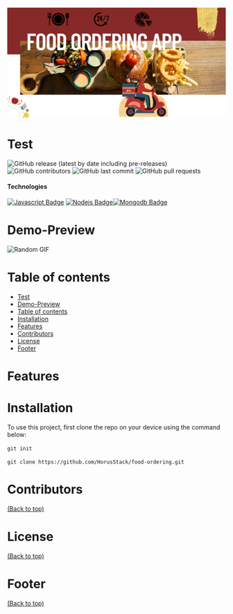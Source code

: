 <!-- Add banner here -->
![Banner](https://github.com/codefromrvk/Story2/blob/master/banner.png)

# Test

<!-- Add buttons here -->
![GitHub release (latest by date including pre-releases)](https://img.shields.io/github/v/release/codefromrvk/Story2?include_prereleases)
![GitHub contributors](https://img.shields.io/github/contributors/codefromrvk/Story2)
![GitHub last commit](https://img.shields.io/github/last-commit/codefromrvk/Story2)
![GitHub pull requests](https://img.shields.io/github/issues-pr/codefromrvk/Story2)

<!-- Describe your project in brief -->

####  Technologies
 [![Javascript Badge](https://img.shields.io/badge/-Javascript-F0DB4F?style=for-the-badge&labelColor=black&logo=javascript&logoColor=F0DB4F)](#) [![Nodejs Badge](https://img.shields.io/badge/-Nodejs-3C873A?style=for-the-badge&labelColor=black&logo=node.js&logoColor=3C873A)](#)[![Mongodb Badge](https://img.shields.io/badge/MongoDB-%234ea94b.svg?&style=for-the-badge&logo=mongodb&logoColor=white)](#)

# Demo-Preview
<!-- Add a demo for your project -->

![Random GIF](https://media.giphy.com/media/ZVik7pBtu9dNS/giphy.gif)


# Table of contents

- [Test](#test)
- [Demo-Preview](#demo-preview)
- [Table of contents](#table-of-contents)
- [Installation](#installation)
- [Features](#features)
- [Contributors](#contributors)
- [License](#license)
- [Footer](#footer)

# Features 



# Installation

To use this project, first clone the repo on your device using the command below:

```git init```

```git clone https://github.com/HorusStack/food-ordering.git```

# Contributors

[(Back to top)](#table-of-contents)

# License 
[(Back to top)](#table-of-contents)

# Footer
[(Back to top)](#table-of-contents)


